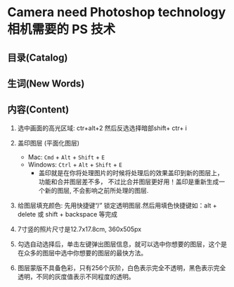 # Camera need Photoshop technology 相机需要的 PS 技术

## 目录(Catalog)



## 生词(New Words)



## 内容(Content)
1. 选中画面的高光区域: ctr+alt+2   然后反选选择暗部shift+ ctr+ i

2. 盖印图层 (平面化图层)
    + Mac: `Cmd` + `Alt` + `Shift` + `E`
    + Windows: `Ctrl` + `Alt` + `Shift` + `E`
        - 盖印就是在你将处理图片的时候将处理后的效果盖印到新的图层上，功能和合并图层差不多，
          不过比合并图层更好用！盖印是重新生成一个新的图层, 不会影响之前所处理的图层.

3. 给图层填充颜色: 先用快捷键“/”  锁定透明图层.然后用填色快捷键如：alt  + delete 或 shift + backspace 等完成 
4. 7寸竖的照片尺寸是12.7x17.8cm, 360x505px
5.  勾选自动选择后，单击左键弹出图层信息，就可以选中你想要的图层，这个是在众多的图层中选中你想要的图层的最快方法。
6. 图层蒙版不具备色彩，只有256个灰阶，白色表示完全不透明，黑色表示完全透明，不同的灰度值表示不同程度的透明。